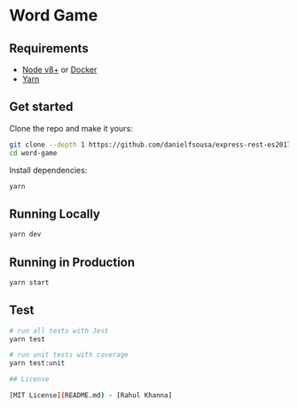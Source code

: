 Word Game
===============

## Requirements

 - [Node v8+](https://nodejs.org/en/download/current/) or [Docker](https://www.docker.com/)
 - [Yarn](https://yarnpkg.com/en/docs/install)

## Get started

Clone the repo and make it yours:

```bash
git clone --depth 1 https://github.com/danielfsousa/express-rest-es2017-boilerplate
cd word-game
```

Install dependencies:

```bash
yarn
```

## Running Locally

```bash
yarn dev
```

## Running in Production

```bash
yarn start
```

## Test

```bash
# run all tests with Jest
yarn test

# run unit tests with coverage
yarn test:unit

## License

[MIT License](README.md) - [Rahul Khanna]

